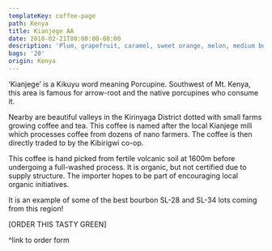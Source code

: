 ```yaml
---
templateKey: coffee-page
path: Kenya
title: Kianjege AA
date: 2018-02-21T00:00:00-08:00
description: 'Plum, grapefruit, caramel, sweet orange, melon, medium body.'
bags: '20'
origin: Kenya
---
```

‘Kianjege’ is a Kikuyu word meaning Porcupine. Southwest of Mt. Kenya, this area is famous for arrow-root and the native porcupines who consume it. 

Nearby are beautiful valleys in the Kirinyaga District dotted with small farms growing coffee and tea. This coffee is named after the local Kianjege mill which processes coffee from dozens of nano farmers. The coffee is then directly traded to by the Kibirigwi co-op.

This coffee is hand picked from fertile volcanic soil at 1600m before undergoing a full-washed process. It is organic, but not certified due to supply structure. The importer hopes to be part of encouraging local organic initiatives.

It is an example of some of the best bourbon SL-28 and SL-34 lots coming from this region!

\[ORDER THIS TASTY GREEN]

^link to order form
